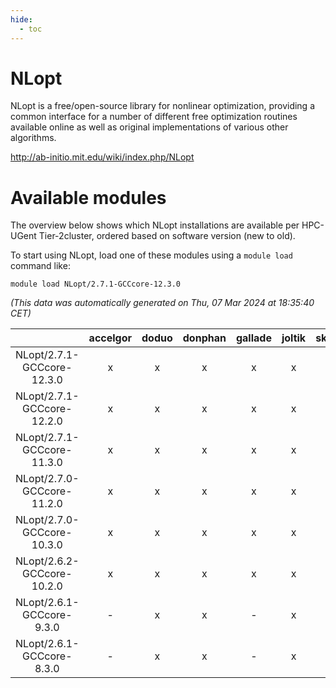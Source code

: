 ```yaml
---
hide:
  - toc
---
```


NLopt
=====


NLopt is a free/open-source library for nonlinear optimization, providing a common interface for a number of different free optimization routines available online as well as original implementations of various other algorithms.

http://ab-initio.mit.edu/wiki/index.php/NLopt
# Available modules


The overview below shows which NLopt installations are available per HPC-UGent Tier-2cluster, ordered based on software version (new to old).

To start using NLopt, load one of these modules using a `module load` command like:

```shell
module load NLopt/2.7.1-GCCcore-12.3.0
```

*(This data was automatically generated on Thu, 07 Mar 2024 at 18:35:40 CET)*  

| |accelgor|doduo|donphan|gallade|joltik|skitty|
| :---: | :---: | :---: | :---: | :---: | :---: | :---: |
|NLopt/2.7.1-GCCcore-12.3.0|x|x|x|x|x|x|
|NLopt/2.7.1-GCCcore-12.2.0|x|x|x|x|x|x|
|NLopt/2.7.1-GCCcore-11.3.0|x|x|x|x|x|x|
|NLopt/2.7.0-GCCcore-11.2.0|x|x|x|x|x|x|
|NLopt/2.7.0-GCCcore-10.3.0|x|x|x|x|x|x|
|NLopt/2.6.2-GCCcore-10.2.0|x|x|x|x|x|x|
|NLopt/2.6.1-GCCcore-9.3.0|-|x|x|-|x|x|
|NLopt/2.6.1-GCCcore-8.3.0|-|x|x|-|x|x|
